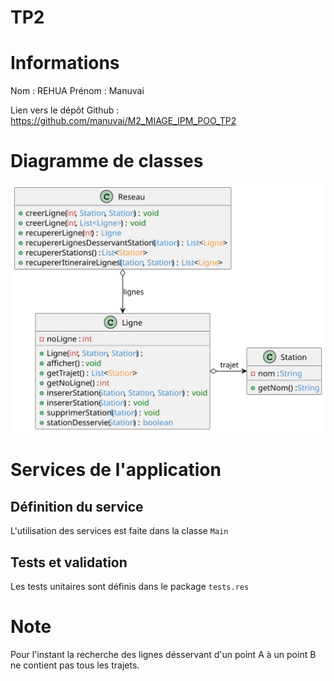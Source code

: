 # TP2

# Informations
Nom : REHUA
Prénom : Manuvai

Lien vers le dépôt Github : https://github.com/manuvai/M2_MIAGE_IPM_POO_TP2

# Diagramme de classes
![Diagramme de classe](out/docs/dce/dce.svg)

# Services de l'application
## Définition du service
L'utilisation des services est faite dans la classe `Main` 

## Tests et validation
Les tests unitaires sont définis dans le package `tests.res`

# Note
Pour l'instant la recherche des lignes désservant d'un point A à un point B ne contient pas tous les trajets.
